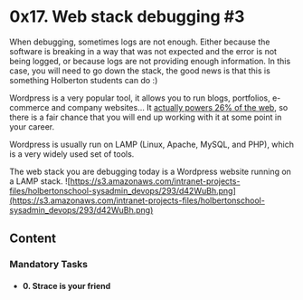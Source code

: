 # 0x17. Web stack debugging #3



When debugging, sometimes logs are not enough. Either because the software is breaking in a way that was not expected and the error is not being logged, or because logs are not providing enough information. In this case, you will need to go down the stack, the good news is that this is something Holberton students can do :)

Wordpress is a very popular tool, it allows you to run blogs, portfolios, e-commerce and company websites… It  [actually powers 26% of the web](https://intranet.hbtn.io/rltoken/Ah9_LmUi191dqxT-Zx7uhg "actually powers 26% of the web"), so there is a fair chance that you will end up working with it at some point in your career.

Wordpress is usually run on LAMP (Linux, Apache, MySQL, and PHP), which is a very widely used set of tools.

The web stack you are debugging today is a Wordpress website running on a LAMP stack.
![https://s3.amazonaws.com/intranet-projects-files/holbertonschool-sysadmin_devops/293/d42WuBh.png](https://s3.amazonaws.com/intranet-projects-files/holbertonschool-sysadmin_devops/293/d42WuBh.png)

## Content
### Mandatory Tasks
- #### 0. Strace is your friend
